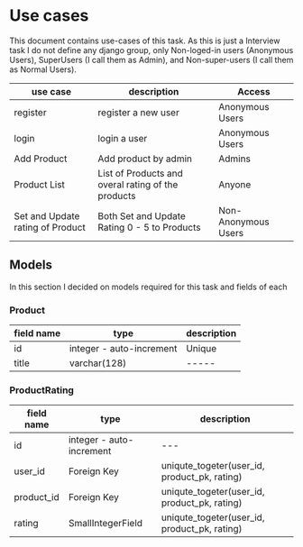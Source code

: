 # Use cases

This document contains use-cases of this task. As this is just a Interview task I do not define any django group, only Non-loged-in users (Anonymous Users), SuperUsers (I call them as Admin), and Non-super-users (I call them as Normal Users).

| use case | description | Access |
| -------- | ----------- | ------- |
| register | register a new user | Anonymous Users |
| login | login a user | Anonymous Users |
| Add Product | Add product by admin | Admins |
| Product List | List of Products and overal rating of the products | Anyone |
| Set and Update rating of Product | Both Set and Update Rating 0 - 5 to Products | Non-Anonymous Users |

## Models 

In this section I decided on models required for this task and fields of each

### Product 

| field name | type | description |
| ---------- | ---- | ----------- |
| id | integer - auto-increment | Unique |
| title | varchar(128) | ----- |

### ProductRating 

| field name | type | description |
| ---------- | ---- | ----------- |
| id | integer - auto-increment | --- |
| user_id | Foreign Key | uniqute_togeter(user_id, product_pk, rating) |
| product_id | Foreign Key | uniqute_togeter(user_id, product_pk, rating) |
| rating | SmallIntegerField | uniqute_togeter(user_id, product_pk, rating) |

